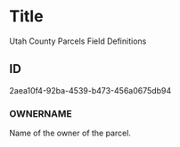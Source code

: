 # Title

Utah County Parcels Field Definitions

## ID

2aea10f4-92ba-4539-b473-456a0675db94

### OWNERNAME

Name of the owner of the parcel.
